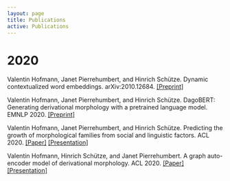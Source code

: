 ```yaml
---
layout: page
title: Publications
active: Publications
---
```

# 2020

Valentin Hofmann, Janet Pierrehumbert, and Hinrich Schütze. Dynamic contextualized word embeddings.
arXiv:2010.12684.
[\[Preprint\]](https://arxiv.org/pdf/2010.12684.pdf)

Valentin Hofmann, Janet Pierrehumbert, and Hinrich Schütze. DagoBERT: Generating derivational morphology with a pretrained language model.
EMNLP 2020.
[\[Preprint\]](https://arxiv.org/pdf/2005.00672.pdf)

Valentin Hofmann, Janet Pierrehumbert, and Hinrich Schütze. Predicting the growth of morphological families from social and linguistic factors.
ACL 2020.
[\[Paper\]](https://www.aclweb.org/anthology/2020.acl-main.649.pdf) 
[\[Presentation\]](https://slideslive.com/38929182/predicting-the-growth-of-morphological-families-from-social-and-linguistic-factors)

Valentin Hofmann, Hinrich Schütze, and Janet Pierrehumbert. A graph auto-encoder model of derivational morphology. 
ACL 2020.
[\[Paper\]](https://www.aclweb.org/anthology/2020.acl-main.106.pdf)
[\[Presentation\]](https://slideslive.com/38929053/a-graph-autoencoder-model-of-derivational-morphology)